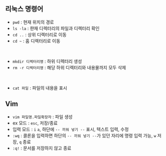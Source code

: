 ## 리눅스 명령어
- `pwd` : 현재 위치의 경로
- `ls -la` : 햔재 디렉터리의 파일과 디렉터리 확인
- `cd ..` : 상위 디렉터리로 이동
- `cd ~` : 홈 디렉터리로 이동
<br>

- `mkdir 디렉터리명` : 하위 디렉터리 생성
- `rm -r 디렉터리명` : 해당 하위 디렉터리와 내용물까지 모두 삭제

<br>

- `cat 파일` : 파일의 내용을 표시

## Vim
- `vim 파일명.파일확장자` : 파일 생성
- ex 모드 : `esc`, 저장/종료
- 입력 모드 : `i` `a`, 하단에 `-- 끼워 넣기 --` 표시, 텍스트 입력, 수정
- `:wq` : 콜론을 입력하면 하단의 `-- 끼워 넣기 --`가 있던 자리에 명령 입력 가능, `w` 저장, `q` 종료
- `:q!` :  문서를 저장하지 않고 종료
